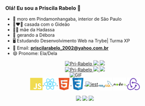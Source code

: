 ### Olá! Eu sou a Priscila Rabelo 👋

- 🏡 moro em Pindamonhangaba, interior de São Paulo
- 👩‍❤️‍👨 casada com o Gideão 
- 👩‍👧 mãe da Hadassa
- 🤰 gerando a Débora
- 🖥️ Estudando Desenvolvimento Web na Trybe| Turma XP
- 📧 Email: **priscilarabelo_2002@yahoo.com.br**
- 😄 Pronome: Ela/Dela

 <!-- light mode -->
  <div align=center>
    <a href="https://github.com/Pri-Rabelo#gh-light-mode-only" title="Pri-Rabelo profile">
      <img width=396 src="https://github-readme-streak-stats.herokuapp.com/?user=Pri-Rabelo&theme=buefy&border=61dafb&hide_border=true#gh-light-mode-only" alt="Pri-Rabelo" />
      <img width=396 src="https://github-readme-stats.vercel.app/api?username=Pri-Rabelo&show_icons=true&theme=buefy&border_color=61dafb&hide_border=true#gh-light-mode-only" />
      <img width=325 src="https://github-readme-stats.vercel.app/api/top-langs/?username=Pri-Rabelo&hide=c%23,powershell,Mathematica,Ruby,Objective-C,Objective-C%2b%2b,Cuda&langs_count=8&layout=compact&border_color=61dafb&hide_border=true#gh-light-mode-only" />
    </a>
  </div>
  <!-- dark mode -->
  <div align=center>
    <a href="https://github.com/Pri-Rabelo#gh-dark-mode-only" title="Pri-Rabelo profile">
      <img width=396 src="https://github-readme-streak-stats.herokuapp.com/?user=Pri-Rabelo&theme=nightowl&border=61dafb&hide_border=true#gh-dark-mode-only" alt="Pri-Rabelo" />
      <img width=396 src="https://github-readme-stats.vercel.app/api?username=Pri-Rabelo&show_icons=true&theme=nightowl&border_color=61dafb&hide_border=true#gh-dark-mode-only" />
      <img width=325 src="https://github-readme-stats.vercel.app/api/top-langs/?username=Pri-Rabelo&hide=c%23,powershell,Mathematica,Ruby,Objective-C,Objective-C%2b%2b,Cuda&title_color=61dafb&text_color=ffffff&icon_color=61dafb&bg_color=20232a&langs_count=8&layout=compact&border_color=61dafb&hide_border=true#gh-dark-mode-only" />
    </a>
  </div>


<img align="right" alt="GIF" src="https://media2.giphy.com/media/oy83DwqHRcR1jJczV3/giphy.gif?cid=ecf05e47929ni0onsq8hbdd14uukpcay9uyux6mh8sfn7h3x&rid=giphy.gif&ct=g" width="300px" />

<div align="center">
  <a href="https://github.com/Pri-Rabelo">
  
<div style="display: inline_block"><br>
  <img align="center" alt="Js" height="40" width="40" src="https://raw.githubusercontent.com/devicons/devicon/master/icons/javascript/javascript-plain.svg">
  <img align="center" alt="React" height="40" width="40" src="https://raw.githubusercontent.com/devicons/devicon/master/icons/react/react-original.svg">
  <img align="center" alt="HTML" height="40" width="40" src="https://raw.githubusercontent.com/devicons/devicon/master/icons/html5/html5-original.svg">
  <img align="center" alt="CSS" height="40" width="40" src="https://raw.githubusercontent.com/devicons/devicon/master/icons/css3/css3-original.svg">
   <img align="center" src="https://www.learnstorybook.com/intro-to-storybook/logo-jest.png" alt="jest" width="40" height="40" />
    <img align="center" src="https://raw.githubusercontent.com/devicons/devicon/master/icons/mysql/mysql-original-wordmark.svg" alt="mysql" width="40" height="40"/>
   <img align="center" src="https://raw.githubusercontent.com/devicons/devicon/master/icons/nodejs/nodejs-original-wordmark.svg" alt="nodejs" width="40" height="40"/> 
    <img align="center" src="https://raw.githubusercontent.com/devicons/devicon/master/icons/redux/redux-original.svg" alt="redux" width="40" height="40"/> 
</div>
  <br />
  <div> 
    <a href="https://www.instagram.com/prisourabelo" target="_blank"><img src="https://img.shields.io/badge/-Instagram-%23E4405F?style=for-the-badge&logo=instagram&logoColor=white" target="_blank"></a>
   <a href="https://discord.gg/" target="_blank"><img src="https://img.shields.io/badge/Discord-7289DA?style=for-the-badge&logo=discord&logoColor=white" target="_blank"></a> 
    <a href="https://www.linkedin.com/in/priscilarabelo/" target="_blank"><img src="https://img.shields.io/badge/-LinkedIn-%230077B5?style=for-the-badge&logo=linkedin&logoColor=white" target="_blank"></a> 
</div>
 
